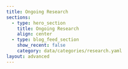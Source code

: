 ```yaml
---
title: Ongoing Research
sections:
  - type: hero_section
    title: Ongoing Research
    align: center
  - type: blog_feed_section
    show_recent: false
    category: data/categories/research.yaml
layout: advanced
---
```

